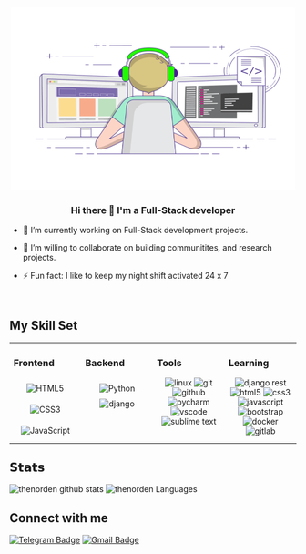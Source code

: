 <div align="center">
   <img alt="GIF" src="https://github.com/thenorden/thenorden/blob/main/CODE.gif" width="500" height="320" />
</div>  
  

### <div align="center">Hi there 👋 I'm a Full-Stack developer</div>  
  

- 🔭 I’m currently working on Full-Stack development projects. 
 

- 👯 I’m willing to collaborate on building communitites, and research projects.
  

- ⚡ Fun fact: I like to keep my night shift activated 24 x 7
  

<br/>  


## My Skill Set 
<table><tr><td valign="top" width="25%">

### Frontend  
<div align="center">  
<img style="margin: 10px" src="https://profilinator.rishav.dev/skills-assets/html5-original-wordmark.svg" alt="HTML5" height="50" /> 
<img style="margin: 10px" src="https://profilinator.rishav.dev/skills-assets/css3-original-wordmark.svg" alt="CSS3" height="50" />  
<img style="margin: 10px" src="https://profilinator.rishav.dev/skills-assets/javascript-original.svg" alt="JavaScript" height="50" />      
<!-- <img style="margin: 10px" src="https://profilinator.rishav.dev/skills-assets/bootstrap-plain.svg" alt="Bootstrap" height="50" />  -->
<!-- <img style="margin: 10px" src="https://profilinator.rishav.dev/skills-assets/react-original-wordmark.svg" alt="React" height="50" />   -->
</div></td><td valign="top" width="25%">

### Backend  
<div align="center">  
<img style="margin: 10px" src="https://profilinator.rishav.dev/skills-assets/python-original.svg" alt="Python" height="50" />  
<img src="https://www.vectorlogo.zone/logos/djangoproject/djangoproject-icon.svg" title="django" height="50"/>
</div></td><td valign="top" width="25%">
      
### Tools 
<div align="center">  
<img src="https://www.vectorlogo.zone/logos/linux/linux-icon.svg" title="linux" height="50"/>
<img src="https://www.vectorlogo.zone/logos/git-scm/git-scm-icon.svg" title="git" height="50"/>
<img src="https://www.vectorlogo.zone/logos/github/github-icon.svg" title="github" height="50"/>
<img src="https://raw.githubusercontent.com/get-icon/geticon/master/icons/pycharm.svg" title="pycharm" height="50"/>
<img src="https://raw.githubusercontent.com/get-icon/geticon/master/icons/visual-studio-code.svg" title="vscode" height="50"/> 
<img src="https://raw.githubusercontent.com/get-icon/geticon/master/icons/sublime-text-blackbg.svg" title="sublime text" height="50"/> 
</div></td><td valign="top" width="25%">

### Learning  
<div align="center">  
<img src="https://s3.amazonaws.com/media-p.slid.es/uploads/708405/images/4005243/django_rest_500x500.png" title="django rest" height="50"/>
<img src="https://www.vectorlogo.zone/logos/w3_html5/w3_html5-icon.svg" title="html5" height="50"/>
<img src="https://www.vectorlogo.zone/logos/w3_css/w3_css-icon.svg" title="css3" height="50"/>
<img src="https://raw.githubusercontent.com/detain/svg-logos/master/svg/javascript.svg" title="javascript" height="50"/>
<img src="https://www.vectorlogo.zone/logos/getbootstrap/getbootstrap-icon.svg" title="bootstrap" height="50"/> 
<img src="https://www.vectorlogo.zone/logos/docker/docker-icon.svg" title="docker" height="50"/> 
<img src="https://www.vectorlogo.zone/logos/gitlab/gitlab-icon.svg" title="gitlab" height="50"/> 
</div></td></tr></table> 

## 𝗦𝘁𝗮𝘁𝘀

![thenorden github stats](https://github-readme-stats.vercel.app/api?username=thenorden&show_icons=true&theme=dracula&include_all_commits=true&count_private=true)
![thenorden Languages](https://github-readme-stats.vercel.app/api/top-langs/?username=thenorden&layout=compact&count_private=true&theme=gruvbox)

## Connect with me 
<a href="https://t.me/NordenP" title="Contact on Telegram" rel="nofollow"><img src="https://camo.githubusercontent.com/ec0e422d080e95122131de03b302b1b1e03177eb94f0ff87fb578f0238f5c45c/68747470733a2f2f696d672e736869656c64732e696f2f62616467652f2d40646166746465792d3030383843433f7374796c653d666c6174266c6f676f3d54656c656772616d266c6f676f436f6c6f723d7768697465" alt="Telegram Badge" data-canonical-src="https://img.shields.io/badge/-@NordenP-0088CC?style=flat&amp;logo=Telegram&amp;logoColor=white" style="max-width: 100%;"></a>
[![Gmail Badge](https://img.shields.io/badge/thenordendev@gmail.com-c14438?style=flat-square&logo=Gmail&logoColor=white&link=mailto:thenordendev@gmail.com)](thenordendev@gmail.com)
